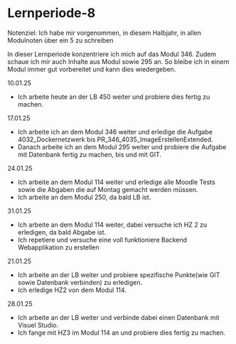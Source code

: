 # Lernperiode-8

Notenziel: Ich habe mir vorgenommen, in diesem Halbjahr, in allen Modulnoten über ein 5 zu schreiben

In dieser Lernperiode konzentriere ich mich auf das Modul 346. Zudem schaue ich mir auch Inhalte aus Modul sowie 295 an. So bleibe ich in einem Modul immer gut vorbereitet und kann dies wiedergeben.

10.01.25
- Ich arbeite heute an der LB 450 weiter und probiere dies fertig zu machen.

17.01.25
- Ich arbeite ich an dem Modul 346 weiter und erledige die Aufgabe 4032_Dockernetzwerk bis PR_346_4035_ImageErstellenExtended.
- Danach arbeite ich an dem Modul 295 weiter und probiere die Aufgabe mit Datenbank fertig zu machen, bis und mit GIT.

24.01.25
- Ich arbeite an dem Modul 114 weiter und erledige alle Moodle Tests sowie die Abgaben die auf Montag gemacht werden müssen.
- Ich arbeite an dem Modul 250, da bald LB ist.

31.01.25
- Ich arbeite an dem Modul 114 weiter, dabei versuche ich HZ 2 zu erledigen, da bald Abgabe ist.
- Ich repetiere und versuche eine voll funktioniere Backend Webapplikation zu erstellen

21.01.25
- Ich arbeite an der LB weiter und probiere spezifische Punkte(wie GIT sowie Datenbank verbinden) zu erledigen.
- Ich erledige HZ2 von dem Modul 114.

28.01.25
- Ich arbeite an der LB weiter und verbinde dabei einen Datenbank mit Visuel Studio.
- Ich fange mit HZ3 im Modul 114 an und probiere dies fertig zu machen.
